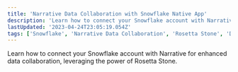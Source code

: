 ```yaml
---
title: 'Narrative Data Collaboration with Snowflake Native App'
description: 'Learn how to connect your Snowflake account with Narrative for enhanced data collaboration, leveraging the power of Rosetta Stone.'
lastUpdated: '2023-04-24T23:05:19.054Z'
tags: ['Snowflake', 'Narrative Data Collaboration', 'Rosetta Stone', 'Data Integration']
---
```


Learn how to connect your Snowflake account with Narrative for enhanced data collaboration, leveraging the power of Rosetta Stone.
